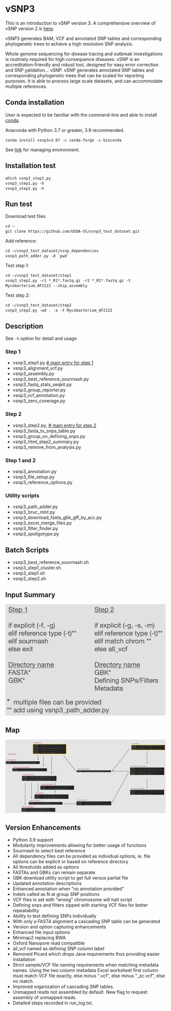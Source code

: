 # vSNP3

This is an introduction to vSNP version 3.  A comprehensive overview of vSNP version 2 is [here](https://github.com/USDA-VS/vSNP).

vSNP3 generates BAM, VCF and annotated SNP tables and corresponding phylogenetic trees to achieve a high resolution SNP analysis.

Whole genome sequencing for disease tracing and outbreak investigations is routinely required for high consequence diseases.  vSNP is an accreditation-friendly and robust tool, designed for easy error correction and SNP <ins>v</ins>alidation... vSNP. vSNP generates annotated SNP tables and corresponding phylogenetic trees that can be scaled for reporting purposes.   It is able to process large scale datasets, and can accommodate multiple references.

## Conda installation

User is expected to be familiar with the command-line and able to install [conda](https://www.anaconda.com/products/individual).

Anaconda with Python 3.7 or greater, 3.9 recommended.

```
conda install vsnp3=3.07 -c conda-forge -c bioconda
```

See [link](https://docs.conda.io/projects/conda/en/latest/user-guide/tasks/manage-environments.html) for managing environment.

## Installation test
```
which vsnp3_step1.py
vsnp3_step1.py -h
vsnp3_step2.py -h
```

## Run test

Download test files
```
cd ~
git clone https://github.com/USDA-VS/vsnp3_test_dataset.git
```

Add reference:
```
cd ~/vsnp3_test_dataset/vsnp_dependencies
vsnp3_path_adder.py -d `pwd`
```

Test step 1:
```
cd ~/vsnp3_test_dataset/step1
vsnp3_step1.py -r1 *_R1*.fastq.gz -r2 *_R2*.fastq.gz -t Mycobacterium_AF2122 --skip_assembly
```

Test step 2:
```
cd ~/vsnp3_test_dataset/step2
vsnp3_step2.py -wd . -a -t Mycobacterium_AF2122
```

## Description

See `-h` option for detail and usage

### Step 1
- vsnp3_step1.py <u> # main entry for step 1</u>
- vsnp3_alignment_vcf.py
- vsnp3_assembly.py
- vsnp3_best_reference_sourmash.py
- vsnp3_fastq_stats_seqkit.py
- vsnp3_group_reporter.py
- vsnp3_vcf_annotation.py
- vsnp3_zero_coverage.py

### Step 2
- vsnp3_step2.py, <u># main entry for step 2</u>
- vsnp3_fasta_to_snps_table.py
- vsnp3_group_on_defining_snps.py
- vsnp3_html_step2_summary.py
- vsnp3_remove_from_analysis.py

### Step 1 and 2
- vsnp3_annotation.py
- vsnp3_file_setup.py
- vsnp3_reference_options.py

### Utility scripts
- vsnp3_path_adder.py
- vsnp3_bruc_mlst.py
- vsnp3_download_fasta_gbk_gff_by_acc.py
- vsnp3_excel_merge_files.py
- vsnp3_filter_finder.py
- vsnp3_spoligotype.py

## Batch Scripts
- vsnp3_best_reference_sourmash.sh
- vsnp3_step1_cluster.sh
- vsnp3_step1.sh
- vsnp3_step2.sh
  
## Input Summary

<!-- <img src="../dependencies/vsnp_inputs.png" alt="vSNP inputs" width="500"> -->
![vSNP inputs](docs/img/vsnp_inputs.png "vSNP inputs")
## Map

<!-- ![vSNP script usage](../dependencies/vsnp3_structure.jpg "Script structure") -->
![Script structure](docs/img/vsnp3_structure.png "Script structure")

## Version Enhancements

- Python 3.9 support
- Modularity improvements allowing for better usage of functions
- Sourmash to select best reference
- All dependency files can be provided as individual options, ie. file options can be explicit or based on reference directory
- All thresholds added as options
- FASTAs and GBKs can remain separate
- GBK download utility script to get full versus partial file
- Updated annotation descriptions
- Enhanced annotation when "no annotation provided"
- Indels called as N at group SNP positions
- VCF files in set with "wrong" chromosome will halt script
- Defining snps and filters zipped with starting VCF files for better repeatability
- Ability to test defining SNPs individually
- With only a FASTA alignment a cascading SNP table can be generated
- Version and option capturing enhancements
- Enhanced file input options
- Minimap2 replacing BWA
- Oxford Nanopore read compatible
- all_vcf named as defining SNP column label
- Removed Picard which drops Java requirements thus providing easier installation
- Strict sample/VCF file naming requirements when matching metadata names.  Using the two column metadata Excel worksheet first column must match VCF file exactly, else minus ".vcf",  else minus "_zc.vcf", else no match.
- Improved organization of cascading SNP tables.
- Unmapped reads not assembled by default.  New flag to request assembly of unmapped reads.
- Detailed steps recorded in run_log.txt.
